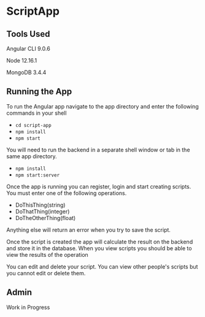# ScriptApp

## Tools Used

Angular CLI 9.0.6

Node 12.16.1

MongoDB 3.4.4


## Running the App

To run the Angular app navigate to the app directory and enter the following commands in your shell
* `cd script-app`
* `npm install`
* `npm start`

You will need to run the backend in a separate shell window or tab in the same app directory.

* `npm install`
* `npm start:server`

Once the app is running you can register, login and start creating scripts. You must enter one of the following operations.

* DoThisThing(string)
* DoThatThing(integer)
* DoTheOtherThing(float)

Anything else will return an error when you try to save the script.

Once the script is created the app will calculate the result on the backend and store it in the database. When you view scripts you should be able to view the results of the operation

You can edit and delete your script. You can view other people's scripts but you cannot edit or delete them.

## Admin

Work in Progress




